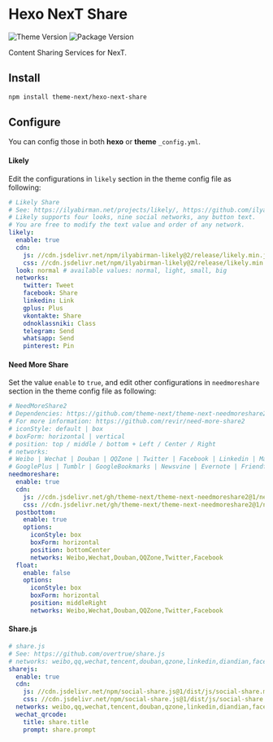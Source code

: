 # Hexo NexT Share

![Theme Version](https://img.shields.io/badge/NexT-v7.3.0+-blue.svg?style=flat-square)
![Package Version](https://img.shields.io/github/package-json/v/theme-next/hexo-next-share?style=flat-square)

Content Sharing Services for NexT.

## Install

```bash
npm install theme-next/hexo-next-share
```

## Configure

You can config those in both **hexo** or **theme** `_config.yml`.

#### Likely

Edit the configurations in `likely` section in the theme config file as following:

```yml next/_config.yml
# Likely Share
# See: https://ilyabirman.net/projects/likely/, https://github.com/ilyabirman/Likely
# Likely supports four looks, nine social networks, any button text.
# You are free to modify the text value and order of any network.
likely:
  enable: true
  cdn:
    js: //cdn.jsdelivr.net/npm/ilyabirman-likely@2/release/likely.min.js
    css: //cdn.jsdelivr.net/npm/ilyabirman-likely@2/release/likely.min.css
  look: normal # available values: normal, light, small, big
  networks:
    twitter: Tweet
    facebook: Share
    linkedin: Link
    gplus: Plus
    vkontakte: Share
    odnoklassniki: Class
    telegram: Send
    whatsapp: Send
    pinterest: Pin
```

#### Need More Share

Set the value `enable` to `true`, and edit other configurations in `needmoreshare` section in the theme config file as following:
```yml next/_config.yml
# NeedMoreShare2
# Dependencies: https://github.com/theme-next/theme-next-needmoreshare2
# For more information: https://github.com/revir/need-more-share2
# iconStyle: default | box
# boxForm: horizontal | vertical
# position: top / middle / bottom + Left / Center / Right
# networks:
# Weibo | Wechat | Douban | QQZone | Twitter | Facebook | Linkedin | Mailto | Reddit | Delicious | StumbleUpon | Pinterest
# GooglePlus | Tumblr | GoogleBookmarks | Newsvine | Evernote | Friendfeed | Vkontakte | Odnoklassniki | Mailru
needmoreshare:
  enable: true
  cdn:
    js: //cdn.jsdelivr.net/gh/theme-next/theme-next-needmoreshare2@1/needsharebutton.min.js
    css: //cdn.jsdelivr.net/gh/theme-next/theme-next-needmoreshare2@1/needsharebutton.min.css
  postbottom:
    enable: true
    options:
      iconStyle: box
      boxForm: horizontal
      position: bottomCenter
      networks: Weibo,Wechat,Douban,QQZone,Twitter,Facebook
  float:
    enable: false
    options:
      iconStyle: box
      boxForm: horizontal
      position: middleRight
      networks: Weibo,Wechat,Douban,QQZone,Twitter,Facebook
```

#### Share.js

```yml next/_config.yml
# share.js
# See: https://github.com/overtrue/share.js
# networks: weibo,qq,wechat,tencent,douban,qzone,linkedin,diandian,facebook,twitter,google
sharejs:
  enable: true
  cdn:
    js: //cdn.jsdelivr.net/npm/social-share.js@1/dist/js/social-share.min.js
    css: //cdn.jsdelivr.net/npm/social-share.js@1/dist/js/social-share.min.css
  networks: weibo,qq,wechat,tencent,douban,qzone,linkedin,diandian,facebook,twitter,google
  wechat_qrcode:
    title: share.title
    prompt: share.prompt
```
